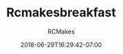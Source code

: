 ---
title: "Rcmakesbreakfast"
date: 2018-06-29T16:29:42-07:00
draft: true
author: "RCMakes"
client: "RcMakes"
youtubeURL: "PnArKaQV74Y"
videoName: "RCMake Me Breakfast"
videoDescription: "An inventive and playful take on our former Saturday morning hours."
iframe: '<iframe width="560" height="315" src="https://www.youtube.com/embed/PnArKaQV74Y" frameborder="0" allow="autoplay; encrypted-media" allowfullscreen></iframe>'
embedLink: "https://www.youtube.com/embed/PnArKaQV74Y"
---